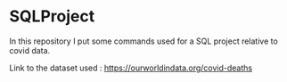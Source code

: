 # SQLProject
In this repository I put some commands used for a SQL project relative to covid data. 

Link to the dataset used : https://ourworldindata.org/covid-deaths

